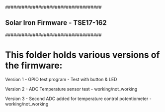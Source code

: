 ###################################
## Solar Iron Firmware - TSE17-162 ##
###################################

# This folder holds various versions of the firmware:

Version 1 	- GPIO test program
		- Test with button & LED
		
Version 2	- ADC Temperature sensor test
		- working/not_working

Version 3	- Second ADC added for temperature control potentiometer 
		- working/not_working
